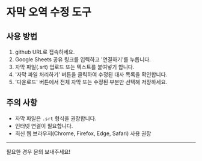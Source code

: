 # 자막 오역 수정 도구

## 사용 방법

1. github URL로 접속하세요.
2. Google Sheets 공유 링크를 입력하고 '연결하기'를 누릅니다.
3. 자막 파일(.srt) 업로드 또는 텍스트를 붙여넣기 합니다.
4. '자막 파일 처리하기' 버튼을 클릭하여 수정된 대사 목록을 확인합니다.
5. '다운로드' 버튼에서 전체 자막 또는 수정된 부분만 선택해 저장하세요.

## 주의 사항

- 자막 파일은 `.srt` 형식을 권장합니다.
- 인터넷 연결이 필요합니다.
- 최신 웹 브라우저(Chrome, Firefox, Edge, Safari) 사용 권장
---

필요한 경우 문의 보내주세요!

